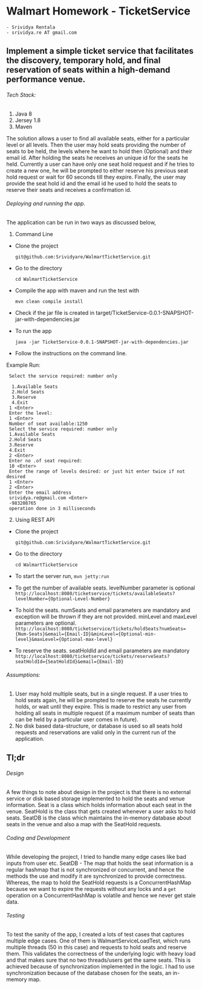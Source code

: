 # Walmart Homework - TicketService
    - Srividya Rentala
    - srividya.re AT gmail.com
## Implement a simple ticket service that facilitates the discovery, temporary hold, and final reservation of seats within a high-demand performance venue.


###### Tech Stack:

1. Java 8
2. Jersey 1.8
3. Maven

The solution allows a user to find all available seats, either for a particular level or all levels. Then the user may hold seats providing the number of seats to be held, the levels where he want to hold then (Optional)
and their email id. After holding the seats he receives an unique id for the seats he held. Currently a user can have only one seat hold request and if he tries to create a new one, he will be prompted to either reserve his previous 
seat hold request or wait for 60 seconds till they expire. Finally, the user may provide the seat hold id and the email id he used to hold the seats to reserve their seats and receives a confirmation id. 

###### Deploying and running the app.

The application can be run in two ways as discussed below,

1. Command Line 

  - Clone the project

     `git@github.com:Srividyare/WalmartTicketService.git`

  - Go to the directory

     `cd WalmartTicketService` 

  - Compile the app with maven and run the test with

      `mvn clean compile install`

  - Check if the jar file is created in target/TicketService-0.0.1-SNAPSHOT-jar-with-dependencies.jar

  - To run the app

     `java -jar TicketService-0.0.1-SNAPSHOT-jar-with-dependencies.jar`

  - Follow the instructions on the command line. 

  Example Run:

```
 Select the service required: number only  
 
  1.Available Seats  
  2.Hold Seats  
  3.Reserve  
  4.Exit  
 1 <Enter>  
 Enter the level:  
 1 <Enter>  
 Number of seat available:1250  
 Select the service required: number only  
 1.Available Seats  
 2.Hold Seats  
 3.Reserve  
 4.Exit  
 2 <Enter>  
 Enter no .of seat required:  
 10 <Enter>  
 Enter the range of levels desired: or just hit enter twice if not desired  
 1 <Enter>  
 2 <Enter>  
 Enter the email address  
 srividya.re@gmail.com <Enter>  
 -983208765  
 operation done in 3 milliseconds
```

2. Using REST API
 - Clone the project

     `git@github.com:Srividyare/WalmartTicketService.git`

 - Go to the directory

     `cd WalmartTicketService` 

 - To start the server run,
   `mvn jetty:run`

 - To get the number of available seats. levelNumber parameter is optional
   `http://localhost:8080/ticketservice/tickets/availableSeats?levelNumber={Optional-Level-Number}`

 - To hold the seats. numSeats and email parameters are mandatory and exception will be thrown if they are not provided. minLevel and maxLevel parameters are optional.
   `http://localhost:8080/ticketservice/tickets/holdSeats?numSeats={Num-Seats}&email={Email-ID}&minLevel={Optional-min-level}&maxLevel={Optional-max-level}`

 - To reserve the seats. seatHoldId and email parameters are mandatory
   `http://localhost:8080/ticketservice/tickets/reserveSeats?seatHoldId={SeatHoldId}&email={Email-ID}`


###### Assumptions:

1. User may hold multiple seats, but in a single request. If a user tries to hold seats again, he will be prompted to reserve the seats he currently holds, or wait until they expire. This is made to restrict any user from holding all seats in multiple request (if a maximum number of seats than can be held by a particular user comes in future). 
2. No disk based data-structure, or database is used so all seats hold requests and reservations are valid only in the current run of the application.


## Tl;dr
###### Design
A few things to note about design in the project is that there is no external service or disk based storage implemented to hold the seats and venue information.
Seat is a class which holds information about each seat in the venue. SeatHold is the class that gets created whenever a user asks to hold seats.
SeatDB is the class which maintains the in-memory database about seats in the venue and also a map with the SeatHold requests. 
###### Coding and Development
While developing the project, I tried to handle many edge cases like bad inputs from user etc. 
SeatDB -  The map that holds the seat information is a regular
hashmap that is not synchronized or concurrent, and hence the methods the use and modify it are synchronized to provide correctness. Whereas, the map to hold the SeatHold requests is
a ConcurrentHashMap because we want to expire the requests without any locks and a `get` operation on a ConcurrentHashMap is volatile and hence we never get stale data. 

###### Testing
To test the sanity of the app, I created a lots of test cases that captures multiple edge cases. One of them is WalmartServiceLoadTest, which runs multiple threads (50 in this case) and requests to hold seats and reserve them. This validates the correctness of the underlying logic with heavy load and that makes sure that no two threads/users get the same seats.
This is achieved because of synchronization implemented in the logic. I had to use synchronization because of the database chosen for the seats, an in-memory map.  

